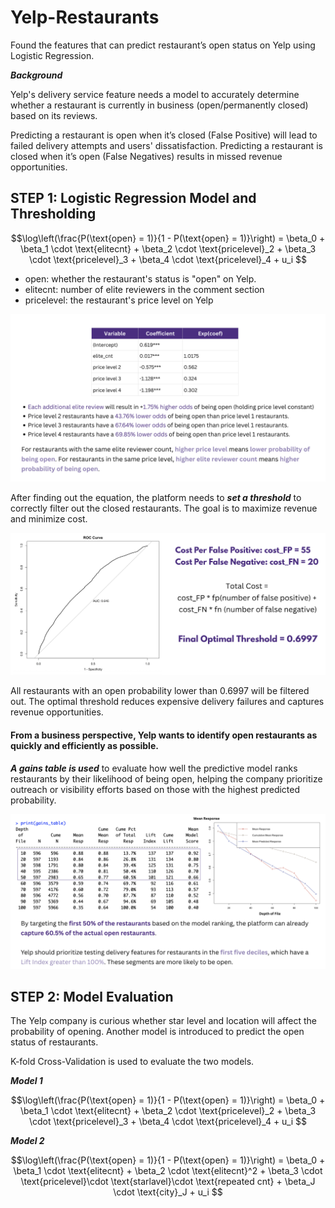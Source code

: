 # Yelp-Restaurants
Found the features that can predict restaurant’s open status on Yelp using Logistic Regression.

***Background***

Yelp's delivery service feature needs a model to accurately determine whether a restaurant is currently in business (open/permanently closed) based on its reviews.

Predicting a restaurant is open when it’s closed (False Positive) will lead to failed delivery attempts and users' dissatisfaction. Predicting a restaurant is closed when it’s open (False Negatives) results in missed revenue opportunities.

## STEP 1: Logistic Regression Model and Thresholding

```math 
\log\left(\frac{P(\text{open} = 1)}{1 - P(\text{open} = 1)}\right) = \beta_0 + \beta_1 \cdot \text{elitecnt} + \beta_2 \cdot \text{pricelevel}_2 + \beta_3 \cdot \text{pricelevel}_3 + \beta_4 \cdot \text{pricelevel}_4 + u_i 

```

- open: whether the restaurant's status is "open" on Yelp.
- elitecnt: number of elite reviewers in the comment section
- pricelevel: the restaurant's price level on Yelp
  
![logit](images/logit.png)

After finding out the equation, the platform needs to ***set a threshold*** to correctly filter out the closed restaurants. The goal is to maximize revenue and minimize cost.

![logit](images/thred.png)

All restaurants with an open probability lower than 0.6997 will be filtered out. The optimal threshold reduces expensive delivery failures and captures revenue opportunities.

#### From a business perspective, Yelp wants to identify open restaurants as quickly and efficiently as possible. 

***A gains table is used*** to evaluate how well the predictive model ranks restaurants by their likelihood of being open, helping the company prioritize outreach or visibility efforts based on those with the highest predicted probability.

![logit](images/gain.png)

## STEP 2: Model Evaluation
The Yelp company is curious whether star level and location will affect the probability of opening. Another model is introduced to predict the open status of restaurants.

K-fold Cross-Validation is used to evaluate the two models.

***Model 1***
```math 
\log\left(\frac{P(\text{open} = 1)}{1 - P(\text{open} = 1)}\right) = \beta_0 + \beta_1 \cdot \text{elitecnt} + \beta_2 \cdot \text{pricelevel}_2 + \beta_3 \cdot \text{pricelevel}_3 + \beta_4 \cdot \text{pricelevel}_4 + u_i 

```

***Model 2***
```math 
\log\left(\frac{P(\text{open} = 1)}{1 - P(\text{open} = 1)}\right) = \beta_0 + \beta_1 \cdot \text{elitecnt} + \beta_2 \cdot \text{elitecnt}^2 + \beta_3 \cdot \text{pricelevel}\cdot \text{starlavel}\cdot \text{repeated cnt} + \beta_J \cdot \text{city}_J + u_i 

```

